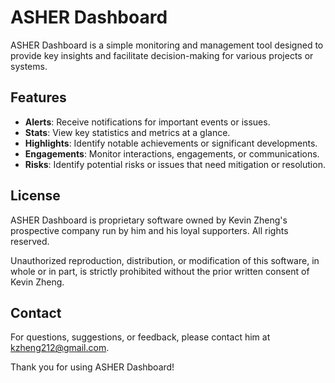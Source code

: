 # ASHER Dashboard

ASHER Dashboard is a simple monitoring and management tool designed to provide key insights and facilitate decision-making for various projects or systems.

## Features

- **Alerts**: Receive notifications for important events or issues.
- **Stats**: View key statistics and metrics at a glance.
- **Highlights**: Identify notable achievements or significant developments.
- **Engagements**: Monitor interactions, engagements, or communications.
- **Risks**: Identify potential risks or issues that need mitigation or resolution.

## License

ASHER Dashboard is proprietary software owned by Kevin Zheng's prospective company run by him and his loyal supporters. All rights reserved.

Unauthorized reproduction, distribution, or modification of this software, in whole or in part, is strictly prohibited without the prior written consent of Kevin Zheng.

## Contact

For questions, suggestions, or feedback, please contact him at kzheng212@gmail.com.

Thank you for using ASHER Dashboard!